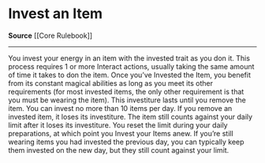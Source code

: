 ﻿---
actions: null
cost: null
element: null
frequency: null
id: '289'
name: Invest an Item
rarity: Common
requirement: null
school: null
source: '[[DATABASE/source/Core Rulebook|Core Rulebook]]'
trait: null
trigger: null
type: Action

---
# Invest an Item

**Source** [[Core Rulebook]]

---
You invest your energy in an item with the invested trait as you don it. This process requires 1 or more Interact actions, usually taking the same amount of time it takes to don the item. Once you’ve Invested the Item, you benefit from its constant magical abilities as long as you meet its other requirements (for most invested items, the only other requirement is that you must be wearing the item). This investiture lasts until you remove the item.
 You can invest no more than 10 items per day. If you remove an invested item, it loses its investiture. The item still counts against your daily limit after it loses its investiture. You reset the limit during your daily preparations, at which point you Invest your Items anew. If you’re still wearing items you had invested the previous day, you can typically keep them invested on the new day, but they still count against your limit.